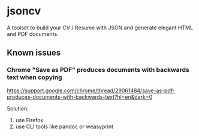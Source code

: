 # jsoncv

A toolset to build your CV / Resume with JSON and generate elegant HTML and PDF documents.


## Known issues

### Chrome "Save as PDF" produces documents with backwards text when copying

https://support.google.com/chrome/thread/29061484/save-as-pdf-produces-documents-with-backwards-text?hl=en&dark=0

Solution:

1. use Firefox
2. use CLI tools like pandoc or weasyprint

